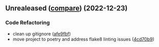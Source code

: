 <a name="Unrealeased"></a>
## Unrealeased ([compare](https://github.com/open-lasso-python/lasso-python/compare/55b80722a7f8c86cef9274846ee251325c26e29d...HEAD)) (2022-12-23)

### Code Refactoring
- clean up gitignore ([afe9fbf](https://github.com/open-lasso-python/lasso-python/commit/afe9fbf1a51763dd987f4a475c7500f05e2cca17))
- move project to poetry and address flake8 linting issues ([4cd70b9](https://github.com/open-lasso-python/lasso-python/commit/4cd70b95c52cf00d5566eac1526049fb9d309109))


